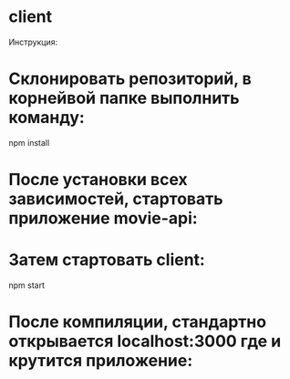 # client

Инструкция:

Склонировать репозиторий, в корнейвой папке выполнить команду:
==============================================================

npm install

После установки всех зависимостей, стартовать приложение movie-api:
===================================================================
Затем стартовать client:
=======================

npm start

После компиляции, стандартно открывается localhost:3000 где и крутится приложение:
==================================================================================
